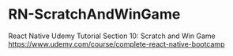 # RN-ScratchAndWinGame
React Native Udemy Tutorial Section 10: Scratch and Win Game https://www.udemy.com/course/complete-react-native-bootcamp
